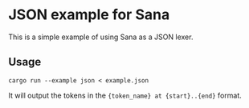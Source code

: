 # JSON example for Sana

This is a simple example of using Sana as a JSON lexer.

## Usage

```
cargo run --example json < example.json
```

It will output the tokens in the `{token_name} at {start}..{end}` format.
